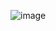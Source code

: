 ![image](https://user-images.githubusercontent.com/52605586/124068948-070a6b80-da59-11eb-8561-086ba24eb133.png)
